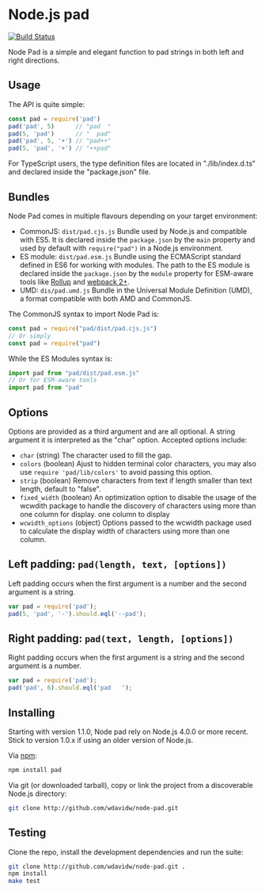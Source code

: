 
# Node.js pad

[![Build Status](https://secure.travis-ci.org/adaltas/node-pad.png)](http://travis-ci.org/adaltas/node-pad)

Node Pad is a simple and elegant function to pad strings in both left and right directions.

## Usage

The API is quite simple:

```javascript
const pad = require('pad')
pad('pad', 5)      // "pad  "
pad(5, 'pad')      // "  pad"
pad('pad', 5, '+') // "pad++"
pad(5, 'pad', '+') // "++pad"
```

For TypeScript users, the type definition files are located in "./lib/index.d.ts" and declared inside the "package.json" file.

## Bundles

Node Pad comes in multiple flavours depending on your target environment:

* CommonJS: `dist/pad.cjs.js`
  Bundle used by Node.js and compatible with ES5. It is declared inside the `package.json` by the `main` property and used by default with `require("pad")` in a Node.js environment.
* ES module: `dist/pad.esm.js`
  Bundle using the ECMAScript standard defined in ES6 for working with modules. The path to the ES module is declared inside the `package.json` by the `module` property for ESM-aware tools like [Rollup](https://rollupjs.org) and [webpack 2+](https://webpack.js.org/).
* UMD: `dis/pad.umd.js`
  Bundle in the Universal Module Definition (UMD), a format compatible with both AMD and CommonJS.

The CommonJS syntax to import Node Pad is:

```js
const pad = require("pad/dist/pad.cjs.js")
// Or simply
const pad = require("pad")
```

While the ES Modules syntax is:

```js
import pad from "pad/dist/pad.esm.js"
// Or for ESM-aware tools
import pad from "pad"
```

## Options

Options are provided as a third argument and are all optional. A string argument
it is interpreted as the "char" option. Accepted options include:

* `char` (string)
  The character used to fill the gap.
* `colors` (boolean)
  Ajust to hidden terminal color characters, you may also use `require 'pad/lib/colors'` to avoid passing this option.
* `strip` (boolean)
  Remove characters from text if length smaller than text length, default to "false".
* `fixed_width` (boolean)
  An optimization option to disable the usage of the wcwdith package to handle the discovery of characters using more than one column for display.
  one column to display
* `wcwidth_options` (object)
  Options passed to the wcwidth package used to calculate the display width of
  characters using more than one column.

## Left padding: `pad(length, text, [options])`

Left padding occurs when the first argument is a number and the second
argument is a string.

```javascript
var pad = require('pad');
pad(5, 'pad', '-').should.eql('--pad');
```

## Right padding: `pad(text, length, [options])`

Right padding occurs when the first argument is a string and the second
argument is a number.

```javascript
var pad = require('pad');
pad('pad', 6).should.eql('pad   ');
```

## Installing

Starting with version 1.1.0, Node pad rely on Node.js 4.0.0 or more recent.
Stick to version 1.0.x if using an older version of Node.js.

Via [npm](http://github.com/isaacs/npm):

```bash
npm install pad
```

Via git (or downloaded tarball), copy or link the project from a discoverable
Node.js directory:

```bash
git clone http://github.com/wdavidw/node-pad.git
```

## Testing

Clone the repo, install the development dependencies and run the suite:

```bash
git clone http://github.com/wdavidw/node-pad.git .
npm install
make test
```
